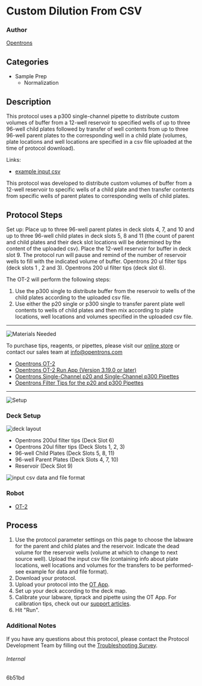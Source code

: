 # Custom Dilution From CSV

### Author
[Opentrons](https://opentrons.com/)



## Categories
* Sample Prep
     * Normalization

## Description

This protocol uses a p300 single-channel pipette to distribute custom volumes of buffer from a 12-well reservoir to specified wells of up to three 96-well child plates followed by transfer of well contents from up to three 96-well parent plates to the corresponding well in a child plate (volumes, plate locations and well locations are specified in a csv file uploaded at the time of protocol download).

Links:
* [example input csv](https://opentrons-protocol-library-website.s3.amazonaws.com/custom-README-images/6b51bd/Example+CSV.csv)


This protocol was developed to distribute custom volumes of buffer from a 12-well reservoir to specific wells of a child plate and then transfer contents from specific wells of parent plates to corresponding wells of child plates.

## Protocol Steps

Set up: Place up to three 96-well parent plates in deck slots 4, 7, and 10 and up to three 96-well child plates in deck slots 5, 8 and 11 (the count of parent and child plates and their deck slot locations will be determined by the content of the uploaded csv). Place the 12-well reservoir for buffer in deck slot 9. The protocol run will pause and remind of the number of reservoir wells to fill with the indicated volume of buffer. Opentrons 20 ul filter tips (deck slots 1 , 2 and 3). Opentrons 200 ul filter tips (deck slot 6).

The OT-2 will perform the following steps:
1. Use the p300 single to distribute buffer from the reservoir to wells of the child plates according to the uploaded csv file.
2. Use either the p20 single or p300 single to transfer parent plate well contents to wells of child plates and then mix according to plate locations, well locations and volumes specified in the uploaded csv file.

---
![Materials Needed](https://s3.amazonaws.com/opentrons-protocol-library-website/custom-README-images/001-General+Headings/materials.png)

To purchase tips, reagents, or pipettes, please visit our [online store](https://shop.opentrons.com/) or contact our sales team at [info@opentrons.com](mailto:info@opentrons.com)

* [Opentrons OT-2](https://shop.opentrons.com/collections/ot-2-robot/products/ot-2)
* [Opentrons OT-2 Run App (Version 3.19.0 or later)](https://opentrons.com/ot-app/)
* [Opentrons Single-Channel p20 and Single-Channel p300 Pipettes](https://shop.opentrons.com/collections/ot-2-pipettes/products/single-channel-electronic-pipette)
* [Opentrons Filter Tips for the p20 and p300 Pipettes](https://shop.opentrons.com/collections/opentrons-tips)

---
![Setup](https://s3.amazonaws.com/opentrons-protocol-library-website/custom-README-images/001-General+Headings/Setup.png)

### Deck Setup
![deck layout](https://opentrons-protocol-library-website.s3.amazonaws.com/custom-README-images/6b51bd/6b51bd_layout.png)

* Opentrons 200ul filter tips (Deck Slot 6)
* Opentrons 20ul filter tips (Deck Slots 1, 2, 3)
* 96-well Child Plates (Deck Slots 5, 8, 11)
* 96-well Parent Plates (Deck Slots 4, 7, 10)
* Reservoir (Deck Slot 9)

![input csv data and file format](https://opentrons-protocol-library-website.s3.amazonaws.com/custom-README-images/6b51bd/example_csv.png)

### Robot
* [OT-2](https://opentrons.com/ot-2)

## Process
1. Use the protocol parameter settings on this page to choose the labware for the parent and child plates and the reservoir. Indicate the dead volume for the reservoir wells (volume at which to change to next source well). Upload the input csv file (containing info about plate locations, well locations and volumes for the transfers to be performed-see example for data and file format).
2. Download your protocol.
3. Upload your protocol into the [OT App](https://opentrons.com/ot-app).
4. Set up your deck according to the deck map.
5. Calibrate your labware, tiprack and pipette using the OT App. For calibration tips, check out our [support articles](https://support.opentrons.com/en/collections/1559720-guide-for-getting-started-with-the-ot-2).
6. Hit "Run".

### Additional Notes
If you have any questions about this protocol, please contact the Protocol Development Team by filling out the [Troubleshooting Survey](https://protocol-troubleshooting.paperform.co/).

###### Internal
6b51bd
